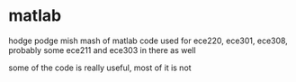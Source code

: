 # matlab

hodge podge mish mash of matlab code used for ece220, ece301, ece308, probably some ece211 and ece303 in there as well

some of the code is really useful, most of it is not
